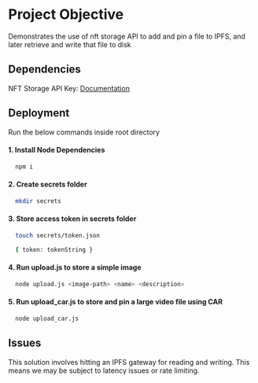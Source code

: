 
# Project Objective

Demonstrates the use of nft storage API to add and pin a file to IPFS, and later retrieve and write that file to disk

## Dependencies

NFT Storage API Key: 
[Documentation](https://nft.storage/docs/#get-an-api-token)
## Deployment

Run the below commands inside root directory

#### 1. Install Node Dependencies
```bash
  npm i
```

#### 2. Create secrets folder

```bash
  mkdir secrets
```

#### 3. Store access token in secrets folder

```bash
  touch secrets/token.json

  { token: tokenString }
```

#### 4. Run upload.js to store a simple image

```bash
  node upload.js <image-path> <name> <description>
```

#### 5. Run upload_car.js to store and pin a large video file using CAR

```bash
  node upload_car.js
```

## Issues

This solution involves hitting an IPFS gateway for reading and writing. This means we may be subject to latency issues or rate limiting.